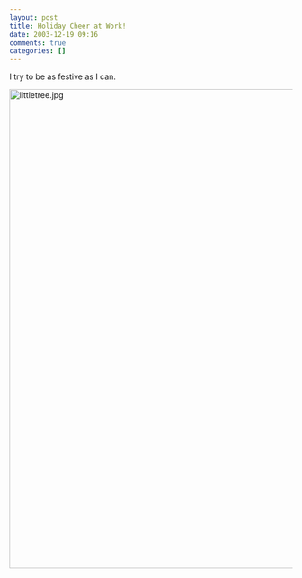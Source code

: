 ```yaml
---
layout: post
title: Holiday Cheer at Work!
date: 2003-12-19 09:16
comments: true
categories: []
---
```

I try to be as festive as I can.

<img alt="littletree.jpg" src="http://peterfilias.com/archives/littletree.jpg" width="640" height="853" border="0" />
